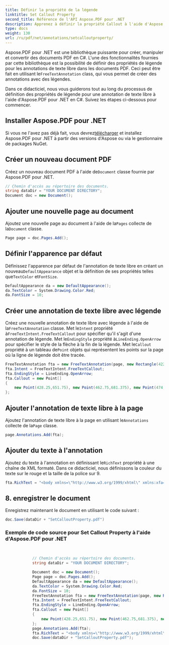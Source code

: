 ```yaml
---
title: Définir la propriété de la légende
linktitle: Set Callout Property
second_title: Référence de l'API Aspose.PDF pour .NET
description: Apprenez à définir la propriété Callout à l'aide d'Aspose.PDF pour .NET. Personnalisez les annotations avec des lignes de légende, la couleur du texte et les styles de fin.
type: docs
weight: 130
url: /ru/pdf/net/annotations/setcalloutproperty/
---
```

Aspose.PDF pour .NET est une bibliothèque puissante pour créer, manipuler et convertir des documents PDF en C#. L'une des fonctionnalités fournies par cette bibliothèque est la possibilité de définir des propriétés de légende pour les annotations de texte libre dans les documents PDF. Ceci peut être fait en utilisant le`FreeTextAnnotation` class, qui vous permet de créer des annotations avec des légendes.

Dans ce didacticiel, nous vous guiderons tout au long du processus de définition des propriétés de légende pour une annotation de texte libre à l'aide d'Aspose.PDF pour .NET en C#. Suivez les étapes ci-dessous pour commencer.

## Installer Aspose.PDF pour .NET

 Si vous ne l'avez pas déjà fait, vous devrez[télécharger](https://releases.aspose.com/pdf/net/) et installez Aspose.PDF pour .NET à partir des versions d'Aspose ou via le gestionnaire de packages NuGet.

## Créer un nouveau document PDF

 Créez un nouveau document PDF à l'aide de`Document` classe fournie par Aspose.PDF pour .NET.

```csharp
// Chemin d'accès au répertoire des documents.
string dataDir = "YOUR DOCUMENT DIRECTORY";
Document doc = new Document();
```

## Ajouter une nouvelle page au document

 Ajoutez une nouvelle page au document à l'aide de la`Pages` collecte de la`Document` classe.

```csharp
Page page = doc.Pages.Add();
```

## Définir l'apparence par défaut

Définissez l'apparence par défaut de l'annotation de texte libre en créant un nouveau`DefaultAppearance` objet et la définition de ses propriétés telles que`TextColor` et`FontSize`.

```csharp
DefaultAppearance da = new DefaultAppearance();
da.TextColor = System.Drawing.Color.Red;
da.FontSize = 10;
```

## Créer une annotation de texte libre avec légende

 Créez une nouvelle annotation de texte libre avec légende à l'aide de la`FreeTextAnnotation` classe. Met le`Intent` propriété à`FreeTextIntent.FreeTextCallout` pour spécifier qu'il s'agit d'une annotation de légende. Met le`EndingStyle` propriété à`LineEnding.OpenArrow` pour spécifier le style de la flèche à la fin de la légende. Met le`Callout` propriété à un tableau de`Point` objets qui représentent les points sur la page où la ligne de légende doit être tracée.

```csharp
FreeTextAnnotation fta = new FreeTextAnnotation(page, new Rectangle(422.25, 645.75, 583.5, 702.75), da);
fta.Intent = FreeTextIntent.FreeTextCallout;
fta.EndingStyle = LineEnding.OpenArrow;
fta.Callout = new Point[]
{
    new Point(428.25,651.75), new Point(462.75,681.375), new Point(474,681.375)
};
```

## Ajouter l'annotation de texte libre à la page

 Ajoutez l'annotation de texte libre à la page en utilisant le`Annotations` collecte de la`Page` classe.

```csharp
page.Annotations.Add(fta);
```

## Ajouter du texte à l'annotation

 Ajoutez du texte à l'annotation en définissant le`RichText` propriété à une chaîne de XML formaté. Dans ce didacticiel, nous définissons la couleur du texte sur le rouge et la taille de la police sur 9.

```csharp
fta.RichText = "<body xmlns=\"http://www.w3.org/1999/xhtml\" xmlns:xfa=\"http://www.xfa.org/schema/xfa-data/1.0/\" xfa:APIVersion=\"Acrobat:11.0.23\" xfa:spec=\"2.0.2\" style=\"color:#FF
```

## 8. enregistrer le document

Enregistrez maintenant le document en utilisant le code suivant :

```csharp
doc.Save(dataDir + "SetCalloutProperty.pdf")
```

### Exemple de code source pour Set Callout Property à l'aide d'Aspose.PDF pour .NET

```csharp

            
            // Chemin d'accès au répertoire des documents.
            string dataDir = "YOUR DOCUMENT DIRECTORY";

            Document doc = new Document();
            Page page = doc.Pages.Add();
            DefaultAppearance da = new DefaultAppearance();
            da.TextColor = System.Drawing.Color.Red;
            da.FontSize = 10;
            FreeTextAnnotation fta = new FreeTextAnnotation(page, new Rectangle(422.25, 645.75, 583.5, 702.75), da);
            fta.Intent = FreeTextIntent.FreeTextCallout;
            fta.EndingStyle = LineEnding.OpenArrow;
            fta.Callout = new Point[]
            {
                new Point(428.25,651.75), new Point(462.75,681.375), new Point(474,681.375)
            };
            page.Annotations.Add(fta);
            fta.RichText = "<body xmlns=\"http://www.w3.org/1999/xhtml\" xmlns:xfa=\"http://www.xfa.org/schema/xfa-data/1.0/\" xfa:APIVersion=\"Acrobat:11.0.23\" xfa:spec=\"2.0.2\" style=\"color:#FF0000;font-weight:normal;font-style:normal;font-stretch:normal\"><p dir=\"ltr\"> <span style=\"font-size:9.0pt;font-family:Helvetica\">Ceci est un exemple</span></p></body>" ;
            doc.Save(dataDir + "SetCalloutProperty.pdf");

            
        
```

